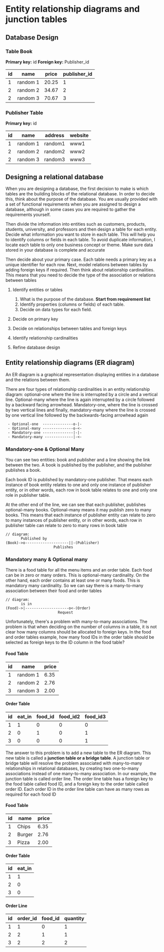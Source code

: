 # Entity relationship diagrams and junction tables

## Database Design

### Table Book
**Primary key:** id
**Foreign key:** Publisher_id

| id | name     | price  | publisher_id |
| -- | -------- | ------ | ------------ |
| 1  | random 1 | 20.25  | 1            |
| 2  | random 2 | 34.67  | 2            |
| 2  | random 3 | 70.67  | 3            |

### Publisher Table
**Primary key:** id

| id | name     | address  | website |
| -- | -------- | -------- | ------- |
| 1  | random 1 | random1  | www1    |
| 2  | random 2 | random2  | www2    |
| 2  | random 3 | random3  | www3    |

## Designing a relational database

When you are designing a database, the first decision to make is which tables are the building blocks of the relational database. In order to decide this, think about the purpose of the database. You are usually provided with a set of functional requirements when you are assigned to design a database, although in some cases you are required to gather the requirements yourself.

Then divide the information into entities such as customers, products, students, university, and professors and then design a table for each entity. Decide what information you want to store in each table. This will help you to identify columns or fields in each table. To avoid duplicate information, I locate each table to only one business concept or theme. Make sure data stored in your database is complete and accurate

Then decide about your primary case. Each table needs a primary key as a unique identifier for each row. Next, model relations between tables by adding foreign keys if required. Then think about relationship cardinalities. This means that you need to decide the type of the association or relations between tables

1. Identify entities or tables
    1. What is the purpose of the database. **Start from requirement list**
    2. Identify properties (columns or fields) of each table.
    3. Decide on data types for each field.

2. Decide on primary key
3. Decide on relationships between tables and foreign keys
4. Identify relationship cardinalities
5. Refine database design 

## Entity relationship diagrams (ER diagram)

An ER diagram is a graphical representation displaying entities in a database and the relations between them.

There are four types of relationship cardinalities in an entity relationship diagram: optional-one where the line is interrupted by a circle and a vertical line. Optional-many where the line is again interrupted by a circle followed by a backward facing arrowhead. Mandatory-one, where the line is crossed by two vertical lines and finally, mandatory-many where the line is crossed by one vertical line followed by the backwards-facing arrowhead again


```
 - Optional-one  --------------o-|-
 - Optional-many --------------o-<-
 - Mandatory-one --------------|-|-
 - Mandatory-many -------------|-<-
```

### Mandatory-one & Optional Many

You can see two entities: book and publisher and a line showing the link between the two. A book is published by the publisher, and the publisher publishes a book.

Each book ID is published by mandatory-one publisher. That means each instance of book entity relates to one and only one instance of publisher entity, or in other words, each row in book table relates to one and only one role in publisher table.

At the other end of the line, we can see that each publisher, publishes optional-many books. Optional-many means it may publish zero to many books. This means that each instance of publisher entity can relate to zero to many instances of publisher entity, or in other words, each row in publisher table can relate to zero to many rows in book table

```
// diagram:
       Published by
(Book)->o--------------------||-(Publisher)
                      Publishes
```
### Mandatory many & Optional many

There is a food table for all the menu items and an order table. Each food can be in zero or many orders. This is optional-many cardinality. On the other hand, each order contains at least one or many foods. This is mandatory many cardinality. So we can say there is a many-to-many association between their food and order tables

```
// diagram:
       is in
(Food)->|--------------------o<-(Order)
                        Request
```

Unfortunately, there's a problem with many-to-many associations. The problem is that when deciding on the number of columns in a table, it is not clear how many columns should be allocated to foreign keys. In the food and order tables example, how many food IDs in the order table should be selected as foreign keys to the ID column in the food table?

#### Food Table

| id | name     | price |
| -- | -------- | ----- | 
| 1  | random 1 | 6.35  | 
| 2  | random 2 | 2.76  | 
| 3  | random 3 | 2.00  | 

#### Order Table

| id | eat_in | food_id | food_id2 | food_id3 |
| -- | ------ | ------- | -------- | -------- |
| 1  | 1      | 0       | 0        | 0        |
| 2  | 0      | 1       | 0        | 1        |
| 3  | 0      | 0       | 0        | 1        |


The answer to this problem is to add a new table to the ER diagram. This new table is called a **junction table or a bridge table**. A junction table or bridge table will resolve the problem associated with many-to-many relationships in relational databases, by creating two one-to-many associations instead of one many-to-many association. In our example, the junction table is called order line. The order line table has a foreign key to the food table called food ID, and a foreign key to the order table called order ID. Each order ID in the order line table can have as many rows as required for each food ID

#### Food Table

| id | name     | price |
| -- | -------- | ----- | 
| 1  | Chips    | 6.35  | 
| 2  | Burger   | 2.76  | 
| 3  | Pizza    | 2.00  | 

#### Order Table

| id | eat_in | 
| -- | ------ |
| 1  | 1      |
| 2  | 0      | 
| 3  | 0      |

#### Order Line

| id | order_id | food_id | quantity |
| -- | -------- | ------- | -------- | 
| 1  | 1        | 0       | 1        |
| 2  | 2        | 1       | 1        |
| 3  | 2        | 2       | 2        |

